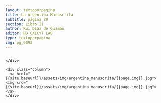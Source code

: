 ```yaml
---
layout: textoporpagina
title: La Argentina Manuscrita
subtitle: página 89
section: Libro II
author: Rui Díaz de Guzmán
editor: HD CAICYT LAB
type: textoporpagina
img: pg_0093
---
```


<div class="row">
    <div class="column">


    </div>

    <div class="column">
      <a href="{{site.baseurl}}/assets/img/argentina_manuscrita/{{page.img}}.jpg"><img src="{{site.baseurl}}/assets/img/argentina_manuscrita/{{page.img}}.jpg"></a>
    </div>
</div>